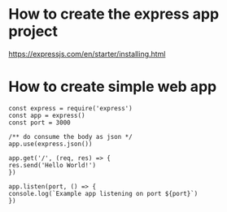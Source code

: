 # How to create the express app project

https://expressjs.com/en/starter/installing.html

# How to create simple web app

```
const express = require('express')
const app = express()
const port = 3000

/** do consume the body as json */
app.use(express.json())

app.get('/', (req, res) => {
res.send('Hello World!')
})

app.listen(port, () => {
console.log(`Example app listening on port ${port}`)
})

```
